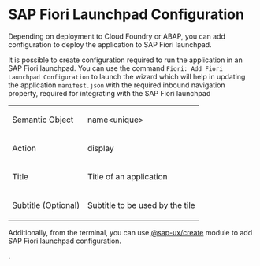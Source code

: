 <!-- loiobc3cb890dbb84d51ae80394821ce4990 -->

# SAP Fiori Launchpad Configuration

Depending on deployment to Cloud Foundry or ABAP, you can add configuration to deploy the application to SAP Fiori launchpad.



It is possible to create configuration required to run the application in an SAP Fiori launchpad. You can use the command `Fiori: Add Fiori Launchpad Configuration` to launch the wizard which will help in updating the application `manifest.json` with the required inbound navigation property, required for integrating with the SAP Fiori launchpad


<table>
<tr>
<td valign="top">

Semantic Object

</td>
<td valign="top">

name<unique\>

</td>
</tr>
<tr>
<td valign="top">

Action

</td>
<td valign="top">

display

</td>
</tr>
<tr>
<td valign="top">

Title

</td>
<td valign="top">

Title of an application

</td>
</tr>
<tr>
<td valign="top">

Subtitle \(Optional\)

</td>
<td valign="top">

Subtitle to be used by the tile

</td>
</tr>
</table>

Additionally, from the terminal, you can use [@sap-ux/create](https://github.com/SAP/open-ux-tools/tree/main/packages/create#sap-uxcreate) module to add SAP Fiori launchpad configuration.

.

